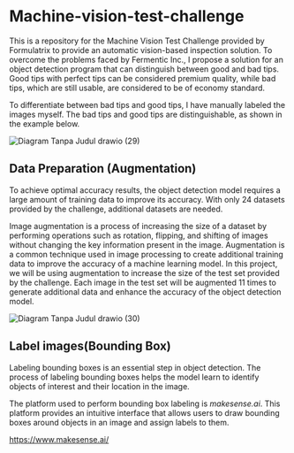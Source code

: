 # Machine-vision-test-challenge
This is a repository for the Machine Vision Test Challenge provided by Formulatrix to provide an automatic vision-based inspection solution. To overcome the problems faced by Fermentic Inc., I propose a solution for an object detection program that can distinguish between good and bad tips. Good tips with perfect tips can be considered premium quality, while bad tips, which are still usable, are considered to be of economy standard.

To differentiate between bad tips and good tips, I have manually labeled the images myself. The bad tips and good tips are distinguishable, as shown in the example below.

![Diagram Tanpa Judul drawio (29)](https://user-images.githubusercontent.com/99520100/224466378-b8bbbe31-e3ae-4142-bb18-964b4eb3f180.png)

## Data Preparation (Augmentation)
To achieve optimal accuracy results, the object detection model requires a large amount of training data to improve its accuracy. With only 24 datasets provided by the challenge, additional datasets are needed.

Image augmentation is a process of increasing the size of a dataset by performing operations such as rotation, flipping, and shifting of images without changing the key information present in the image. Augmentation is a common technique used in image processing to create additional training data to improve the accuracy of a machine learning model. In this project, we will be using augmentation to increase the size of the test set provided by the challenge. Each image in the test set will be augmented 11 times to generate additional data and enhance the accuracy of the object detection model.

![Diagram Tanpa Judul drawio (30)](https://user-images.githubusercontent.com/99520100/224467330-2b61fcaf-8456-4a9d-b87d-8a7762e330eb.png)

## Label images(Bounding Box)
Labeling bounding boxes is an essential step in object detection. The process of labeling bounding boxes helps the model learn to identify objects of interest and their location in the image.

The platform used to perform bounding box labeling is *makesense.ai*. This platform provides an intuitive interface that allows users to draw bounding boxes around objects in an image and assign labels to them. 

https://www.makesense.ai/
